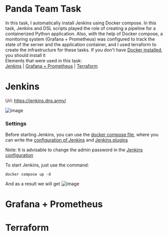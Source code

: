 # Panda Team Task

In this task, I automatically install Jenkins using Docker compose. In this task, Jenkins and DSL scripts played the role of creating a pipeline for a containerized Python application. Also, with the help of Docker compose, a monitoring system (Grafana + Prometheus) was configured to track the state of the server and the application container, and I used terraform to create the infrastructure for these tasks. If you don't have [Docker installed](https://docs.docker.com/engine/install/ubuntu/), you should install it<br> Elements that were used in this task:<br>
[Jenkins](#Jenkins) | [Grafana + Prometheus](#Grafana+Prometheus) | [Terraform](#Terraform)

# <a name="Jenkins">Jenkins</a>
Url: https://jenkins.dns.army/

![image](https://github.com/user-attachments/assets/e939a4b1-aed6-469b-885c-3e49eeb26071)

### Settings
Before starting Jenkins, you can use the [docker compose file](https://github.com/BohdanHavran/pandateam-task/blob/infrastructure/jenkins/docker-compose.yml), where you can write the [configuration of Jenkins](https://github.com/BohdanHavran/pandateam-task/blob/infrastructure/jenkins/casc.yaml) and [Jenkins plugins](https://github.com/BohdanHavran/pandateam-task/blob/infrastructure/jenkins/plugins.txt)

Note: It is advisable to change the admin password in the [Jenkins configuration](https://github.com/BohdanHavran/pandateam-task/blob/infrastructure/jenkins/casc.yaml)

To start Jenkins, just use the command:
```
docker compose up -d
```
And as a result we will get
![image](https://github.com/user-attachments/assets/4427295d-cadd-486c-8a38-5ed996a1c031)

# <a name="Grafana+Prometheus">Grafana + Prometheus</a>

# <a name="Terraform">Terraform</a>